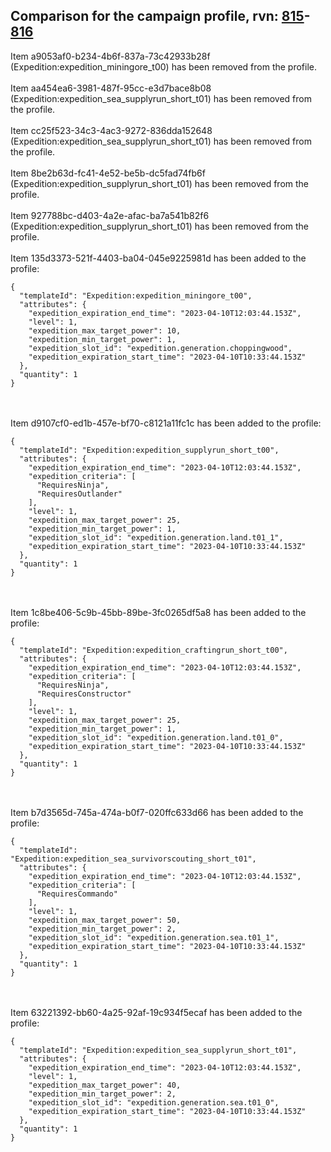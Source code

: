 ## Comparison for the campaign profile, rvn: [815](https://github.com/PRO100KatYT/FortniteProfileRevisions/tree/main/profiles/campaign/815%20campaign.json)-[816](https://github.com/PRO100KatYT/FortniteProfileRevisions/tree/main/profiles/campaign/816%20campaign.json)

Item a9053af0-b234-4b6f-837a-73c42933b28f (Expedition:expedition_miningore_t00) has been removed from the profile.
<br><br>
Item aa454ea6-3981-487f-95cc-e3d7bace8b08 (Expedition:expedition_sea_supplyrun_short_t01) has been removed from the profile.
<br><br>
Item cc25f523-34c3-4ac3-9272-836dda152648 (Expedition:expedition_sea_supplyrun_short_t01) has been removed from the profile.
<br><br>
Item 8be2b63d-fc41-4e52-be5b-dc5fad74fb6f (Expedition:expedition_supplyrun_short_t01) has been removed from the profile.
<br><br>
Item 927788bc-d403-4a2e-afac-ba7a541b82f6 (Expedition:expedition_supplyrun_short_t01) has been removed from the profile.
<br><br>
Item 135d3373-521f-4403-ba04-045e9225981d has been added to the profile:

```
{
  "templateId": "Expedition:expedition_miningore_t00",
  "attributes": {
    "expedition_expiration_end_time": "2023-04-10T12:03:44.153Z",
    "level": 1,
    "expedition_max_target_power": 10,
    "expedition_min_target_power": 1,
    "expedition_slot_id": "expedition.generation.choppingwood",
    "expedition_expiration_start_time": "2023-04-10T10:33:44.153Z"
  },
  "quantity": 1
}
```

<br><br>
Item d9107cf0-ed1b-457e-bf70-c8121a11fc1c has been added to the profile:

```
{
  "templateId": "Expedition:expedition_supplyrun_short_t00",
  "attributes": {
    "expedition_expiration_end_time": "2023-04-10T12:03:44.153Z",
    "expedition_criteria": [
      "RequiresNinja",
      "RequiresOutlander"
    ],
    "level": 1,
    "expedition_max_target_power": 25,
    "expedition_min_target_power": 1,
    "expedition_slot_id": "expedition.generation.land.t01_1",
    "expedition_expiration_start_time": "2023-04-10T10:33:44.153Z"
  },
  "quantity": 1
}
```

<br><br>
Item 1c8be406-5c9b-45bb-89be-3fc0265df5a8 has been added to the profile:

```
{
  "templateId": "Expedition:expedition_craftingrun_short_t00",
  "attributes": {
    "expedition_expiration_end_time": "2023-04-10T12:03:44.153Z",
    "expedition_criteria": [
      "RequiresNinja",
      "RequiresConstructor"
    ],
    "level": 1,
    "expedition_max_target_power": 25,
    "expedition_min_target_power": 1,
    "expedition_slot_id": "expedition.generation.land.t01_0",
    "expedition_expiration_start_time": "2023-04-10T10:33:44.153Z"
  },
  "quantity": 1
}
```

<br><br>
Item b7d3565d-745a-474a-b0f7-020ffc633d66 has been added to the profile:

```
{
  "templateId": "Expedition:expedition_sea_survivorscouting_short_t01",
  "attributes": {
    "expedition_expiration_end_time": "2023-04-10T12:03:44.153Z",
    "expedition_criteria": [
      "RequiresCommando"
    ],
    "level": 1,
    "expedition_max_target_power": 50,
    "expedition_min_target_power": 2,
    "expedition_slot_id": "expedition.generation.sea.t01_1",
    "expedition_expiration_start_time": "2023-04-10T10:33:44.153Z"
  },
  "quantity": 1
}
```

<br><br>
Item 63221392-bb60-4a25-92af-19c934f5ecaf has been added to the profile:

```
{
  "templateId": "Expedition:expedition_sea_supplyrun_short_t01",
  "attributes": {
    "expedition_expiration_end_time": "2023-04-10T12:03:44.153Z",
    "level": 1,
    "expedition_max_target_power": 40,
    "expedition_min_target_power": 2,
    "expedition_slot_id": "expedition.generation.sea.t01_0",
    "expedition_expiration_start_time": "2023-04-10T10:33:44.153Z"
  },
  "quantity": 1
}
```

<br><br>
